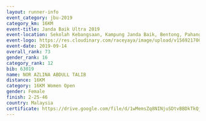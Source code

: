 ```yaml
---
layout: runner-info 
event_category: jbu-2019 
category_km: 16KM 
event-title: Janda Baik Ultra 2019
event-location: Sekolah Kebangsaan, Kampung Janda Baik, Bentong, Pahang, Malaysia 
event-logo: https://res.cloudinary.com/raceyaya/image/upload/v1569217009/logo/janda-baik_vch1pc.jpg 
event-date: 2019-09-14 
overall_rank: 73
gender_rank: 16
category_rank: 12
bib: 63019
name: NOR AZLINA ABDULL TALIB
distance: 16KM
category: 16KM Women Open
gender: Female
finish: 2-25-46
country: Malaysia
certificate: https://drive.google.com/file/d/1wMemsZq8NINjuSDtvBBDkTkQj6-AqlG8/view?usp=sharing
---
```

